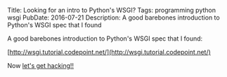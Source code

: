 Title: Looking for an intro to Python's WSGI?
Tags: programming
      python
      wsgi
PubDate: 2016-07-21
Description: A good barebones introduction to Python's WSGI spec that I found

A good barebones introduction to Python's WSGI spec that I found:

[http://wsgi.tutorial.codepoint.net/](http://wsgi.tutorial.codepoint.net/)

Now [let's get hacking!!](https://www.teachprivacy.com/the-funniest-hacker-stock-photos-2-0/)

